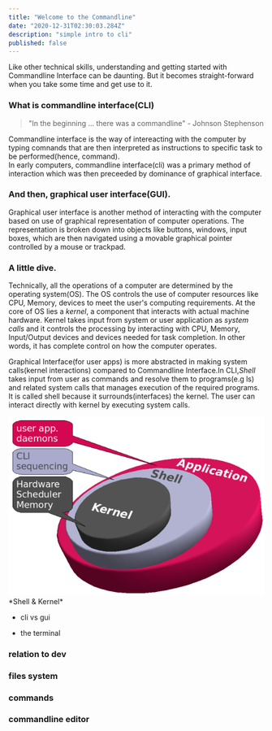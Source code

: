 ```yaml
---
title: "Welcome to the Commandline"
date: "2020-12-31T02:30:03.284Z"
description: "simple intro to cli"
published: false
---
```

Like other technical skills, understanding and getting started with Commandline Interface can be daunting. But it becomes straight-forward when you take some time and get use to it. 

### What is commandline interface(CLI)
>"In the beginning ... there was a commandline" - Johnson Stephenson  

Commandline interface is the way of intereacting with the computer by typing comnands that are then interpreted as instructions to specific task to be performed(hence, command).  
In early computers, commandline interface(cli) was a primary method of interaction which was then preceeded by dominance of graphical interface.

### And then, graphical user interface(GUI).
Graphical user interface is another method of interacting with the computer based on use of graphical representation of computer operations. The representation is broken down into objects like buttons, windows, input boxes, which are then navigated using a movable graphical pointer controlled by a mouse or trackpad. 

### A little dive. 
Technically, all the operations of a computer are determined by the operating system(OS). The OS controls the use of computer resources like CPU, Memory, devices to meet the user's computing requirements. At the core of OS lies a *kernel*, a component that interacts with actual machine hardware. Kernel takes input from system or user application as *system calls* and it controls the processing by interacting with CPU, Memory, Input/Output devices and devices needed for task completion. In other words, it has complete control on how the computer operates.  

Graphical Interface(for user apps) is more abstracted in making system calls(kernel interactions) compared to Commandline Interface.In CLI,*Shell* takes input from user as commands and resolve them to programs(e.g ls) and related system calls that manages execution of the required programs. It is called shell because it surrounds(interfaces) the kernel. The user can interact directly with kernel by executing system calls.  

<img src="shell.png" alt="Shell & Kernel" loading="lazy"/>
*Shell & Kernel*


- cli vs gui

- the terminal  


### relation to dev

### files system 

### commands 

### commandline editor 
